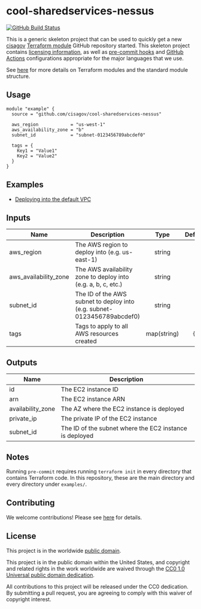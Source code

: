 # cool-sharedservices-nessus #

[![GitHub Build Status](https://github.com/cisagov/cool-sharedservices-nessus/workflows/build/badge.svg)](https://github.com/cisagov/cool-sharedservices-nessus/actions)

This is a generic skeleton project that can be used to quickly get a
new [cisagov](https://github.com/cisagov) [Terraform
module](https://www.terraform.io/docs/modules/index.html) GitHub
repository started.  This skeleton project contains [licensing
information](LICENSE), as well as [pre-commit
hooks](https://pre-commit.com) and
[GitHub Actions](https://github.com/features/actions) configurations
appropriate for the major languages that we use.

See [here](https://www.terraform.io/docs/modules/index.html) for more
details on Terraform modules and the standard module structure.

## Usage ##

```hcl
module "example" {
  source = "github.com/cisagov/cool-sharedservices-nessus"

  aws_region            = "us-west-1"
  aws_availability_zone = "b"
  subnet_id             = "subnet-0123456789abcdef0"

  tags = {
    Key1 = "Value1"
    Key2 = "Value2"
  }
}
```

## Examples ##

* [Deploying into the default VPC](https://github.com/cisagov/cool-sharedservices-nessus/tree/develop/examples/default_vpc)

## Inputs ##

| Name | Description | Type | Default | Required |
|------|-------------|:----:|:-------:|:--------:|
| aws_region | The AWS region to deploy into (e.g. us-east-1) | string | | yes |
| aws_availability_zone | The AWS availability zone to deploy into (e.g. a, b, c, etc.) | string | | yes |
| subnet_id | The ID of the AWS subnet to deploy into (e.g. subnet-0123456789abcdef0) | string | | yes |
| tags | Tags to apply to all AWS resources created | map(string) | `{}` | no |

## Outputs ##

| Name | Description |
|------|-------------|
| id | The EC2 instance ID |
| arn | The EC2 instance ARN |
| availability_zone | The AZ where the EC2 instance is deployed |
| private_ip | The private IP of the EC2 instance |
| subnet_id | The ID of the subnet where the EC2 instance is deployed |

## Notes ##

Running `pre-commit` requires running `terraform init` in every directory that
contains Terraform code. In this repository, these are the main directory and
every directory under `examples/`.

## Contributing ##

We welcome contributions!  Please see [here](CONTRIBUTING.md) for
details.

## License ##

This project is in the worldwide [public domain](LICENSE).

This project is in the public domain within the United States, and
copyright and related rights in the work worldwide are waived through
the [CC0 1.0 Universal public domain
dedication](https://creativecommons.org/publicdomain/zero/1.0/).

All contributions to this project will be released under the CC0
dedication. By submitting a pull request, you are agreeing to comply
with this waiver of copyright interest.
